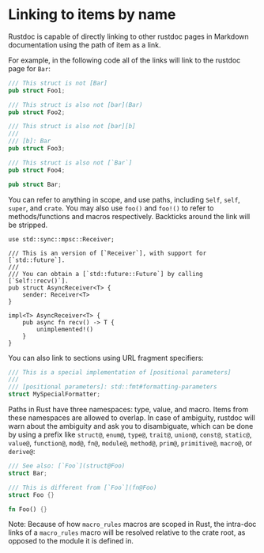 # Linking to items by name

Rustdoc is capable of directly linking to other rustdoc pages in Markdown documentation using the path of item as a link.

For example, in the following code all of the links will link to the rustdoc page for `Bar`:

```rust
/// This struct is not [Bar]
pub struct Foo1;

/// This struct is also not [bar](Bar)
pub struct Foo2;

/// This struct is also not [bar][b]
///
/// [b]: Bar
pub struct Foo3;

/// This struct is also not [`Bar`]
pub struct Foo4;

pub struct Bar;
```

You can refer to anything in scope, and use paths, including `Self`, `self`, `super`, and `crate`. You may also use `foo()` and `foo!()` to refer to methods/functions and macros respectively. Backticks around the link will be stripped.

```rust,edition2018
use std::sync::mpsc::Receiver;

/// This is an version of [`Receiver`], with support for [`std::future`].
///
/// You can obtain a [`std::future::Future`] by calling [`Self::recv()`].
pub struct AsyncReceiver<T> {
    sender: Receiver<T>
}

impl<T> AsyncReceiver<T> {
    pub async fn recv() -> T {
        unimplemented!()
    }
}
```

You can also link to sections using URL fragment specifiers:

```rust
/// This is a special implementation of [positional parameters]
///
/// [positional parameters]: std::fmt#formatting-parameters
struct MySpecialFormatter;
```

Paths in Rust have three namespaces: type, value, and macro. Items from these namespaces are allowed to overlap. In case of ambiguity, rustdoc will warn about the ambiguity and ask you to disambiguate, which can be done by using a prefix like  `struct@`, `enum@`, `type@`, `trait@`, `union@`, `const@`, `static@`, `value@`, `function@`, `mod@`, `fn@`, `module@`, `method@`, `prim@`, `primitive@`, `macro@`, or `derive@`:

```rust
/// See also: [`Foo`](struct@Foo)
struct Bar;

/// This is different from [`Foo`](fn@Foo)
struct Foo {}

fn Foo() {}
```

Note: Because of how `macro_rules` macros are scoped in Rust, the intra-doc links of a `macro_rules` macro will be resolved relative to the crate root, as opposed to the module it is defined in.
